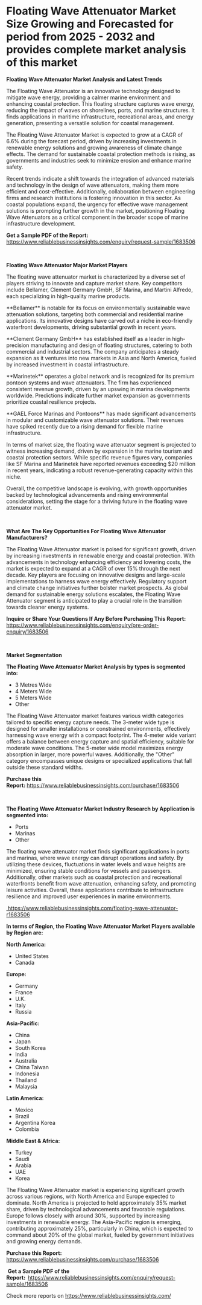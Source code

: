 <p><h1>Floating Wave Attenuator Market Size Growing and Forecasted for period from 2025 - 2032 and provides complete market analysis of this market</h1></p><p><strong>Floating Wave Attenuator Market Analysis and Latest Trends</strong></p>
<p><p>The Floating Wave Attenuator is an innovative technology designed to mitigate wave energy, providing a calmer marine environment and enhancing coastal protection. This floating structure captures wave energy, reducing the impact of waves on shorelines, ports, and marine structures. It finds applications in maritime infrastructure, recreational areas, and energy generation, presenting a versatile solution for coastal management.</p><p>The Floating Wave Attenuator Market is expected to grow at a CAGR of 6.6% during the forecast period, driven by increasing investments in renewable energy solutions and growing awareness of climate change effects. The demand for sustainable coastal protection methods is rising, as governments and industries seek to minimize erosion and enhance marine safety.</p><p>Recent trends indicate a shift towards the integration of advanced materials and technology in the design of wave attenuators, making them more efficient and cost-effective. Additionally, collaboration between engineering firms and research institutions is fostering innovation in this sector. As coastal populations expand, the urgency for effective wave management solutions is prompting further growth in the market, positioning Floating Wave Attenuators as a critical component in the broader scope of marine infrastructure development.</p></p>
<p><strong>Get a Sample PDF of the Report:&nbsp;</strong> <a href="https://www.reliablebusinessinsights.com/enquiry/request-sample/1683506?utm_campaign=3128&utm_medium=2&utm_source=Github&utm_content=ia&utm_term=10042025&utm_id=floating-wave-attenuator">https://www.reliablebusinessinsights.com/enquiry/request-sample/1683506</a></p>
<p>&nbsp;</p>
<p><strong>Floating Wave Attenuator Major Market Players</strong></p>
<p><p>The floating wave attenuator market is characterized by a diverse set of players striving to innovate and capture market share. Key competitors include Bellamer, Clement Germany GmbH, SF Marina, and Martini Alfredo, each specializing in high-quality marine products. </p><p>**Bellamer** is notable for its focus on environmentally sustainable wave attenuation solutions, targeting both commercial and residential marine applications. Its innovative designs have carved out a niche in eco-friendly waterfront developments, driving substantial growth in recent years.</p><p>**Clement Germany GmbH** has established itself as a leader in high-precision manufacturing and design of floating structures, catering to both commercial and industrial sectors. The company anticipates a steady expansion as it ventures into new markets in Asia and North America, fueled by increased investment in coastal infrastructure.</p><p>**Marinetek** operates a global network and is recognized for its premium pontoon systems and wave attenuators. The firm has experienced consistent revenue growth, driven by an upswing in marina developments worldwide. Predictions indicate further market expansion as governments prioritize coastal resilience projects.</p><p>**GAEL Force Marinas and Pontoons** has made significant advancements in modular and customizable wave attenuator solutions. Their revenues have spiked recently due to a rising demand for flexible marine infrastructure.</p><p>In terms of market size, the floating wave attenuator segment is projected to witness increasing demand, driven by expansion in the marine tourism and coastal protection sectors. While specific revenue figures vary, companies like SF Marina and Marinetek have reported revenues exceeding $20 million in recent years, indicating a robust revenue-generating capacity within this niche.</p><p>Overall, the competitive landscape is evolving, with growth opportunities backed by technological advancements and rising environmental considerations, setting the stage for a thriving future in the floating wave attenuator market.</p></p>
<p>&nbsp;</p>
<p><strong>What Are The Key Opportunities For Floating Wave Attenuator Manufacturers?</strong></p>
<p><p>The Floating Wave Attenuator market is poised for significant growth, driven by increasing investments in renewable energy and coastal protection. With advancements in technology enhancing efficiency and lowering costs, the market is expected to expand at a CAGR of over 15% through the next decade. Key players are focusing on innovative designs and large-scale implementations to harness wave energy effectively. Regulatory support and climate change initiatives further bolster market prospects. As global demand for sustainable energy solutions escalates, the Floating Wave Attenuator segment is anticipated to play a crucial role in the transition towards cleaner energy systems.</p></p>
<p><strong>Inquire or Share Your Questions If Any Before Purchasing This Report:</strong> <a href="https://www.reliablebusinessinsights.com/enquiry/pre-order-enquiry/1683506?utm_campaign=3128&utm_medium=2&utm_source=Github&utm_content=ia&utm_term=10042025&utm_id=floating-wave-attenuator">https://www.reliablebusinessinsights.com/enquiry/pre-order-enquiry/1683506</a></p>
<p>&nbsp;</p>
<p><strong>Market Segmentation</strong></p>
<p><strong>The Floating Wave Attenuator Market Analysis by types is segmented into:</strong></p>
<p><ul><li>3 Metres Wide</li><li>4 Meters Wide</li><li>5 Meters Wide</li><li>Other</li></ul></p>
<p><p>The Floating Wave Attenuator market features various width categories tailored to specific energy capture needs. The 3-meter wide type is designed for smaller installations or constrained environments, effectively harnessing wave energy with a compact footprint. The 4-meter wide variant offers a balance between energy capture and spatial efficiency, suitable for moderate wave conditions. The 5-meter wide model maximizes energy absorption in larger, more powerful waves. Additionally, the "Other" category encompasses unique designs or specialized applications that fall outside these standard widths.</p></p>
<p><strong>Purchase this Report:&nbsp;</strong><a href="https://www.reliablebusinessinsights.com/purchase/1683506?utm_campaign=3128&utm_medium=2&utm_source=Github&utm_content=ia&utm_term=10042025&utm_id=floating-wave-attenuator">https://www.reliablebusinessinsights.com/purchase/1683506</a></p>
<p>&nbsp;</p>
<p><strong>The Floating Wave Attenuator Market Industry Research by Application is segmented into:</strong></p>
<p><ul><li>Ports</li><li>Marinas</li><li>Other</li></ul></p>
<p><p>The floating wave attenuator market finds significant applications in ports and marinas, where wave energy can disrupt operations and safety. By utilizing these devices, fluctuations in water levels and wave heights are minimized, ensuring stable conditions for vessels and passengers. Additionally, other markets such as coastal protection and recreational waterfronts benefit from wave attenuation, enhancing safety, and promoting leisure activities. Overall, these applications contribute to infrastructure resilience and improved user experiences in marine environments.</p></p>
<p><a href="https://www.reliablebusinessinsights.com/floating-wave-attenuator-r1683506?utm_campaign=3128&utm_medium=2&utm_source=Github&utm_content=ia&utm_term=10042025&utm_id=floating-wave-attenuator">&nbsp;https://www.reliablebusinessinsights.com/floating-wave-attenuator-r1683506</a></p>
<p><strong>In terms of Region, the Floating Wave Attenuator Market Players available by Region are:</strong></p>
<p>
    <p> <strong> North America: </strong>
        <ul>
            <li>United States</li>
            <li>Canada</li>
        </ul>
        </p> 
    <p> <strong> Europe: </strong>
        <ul>
            <li>Germany</li>
            <li>France</li>
            <li>U.K.</li>
            <li>Italy</li>
            <li>Russia</li>
        </ul>
        </p> 
    <p> <strong> Asia-Pacific: </strong>
        <ul>
            <li>China</li>
            <li>Japan</li>
            <li>South Korea</li>
            <li>India</li>
            <li>Australia</li>
            <li>China Taiwan</li>
            <li>Indonesia</li>
            <li>Thailand</li>
            <li>Malaysia</li>
        </ul>
        </p> 
    <p> <strong> Latin America: </strong>
        <ul>
            <li>Mexico</li>
            <li>Brazil</li>
            <li>Argentina Korea</li>
            <li>Colombia</li>
        </ul>
        </p> 
    <p> <strong> Middle East & Africa: </strong>
        <ul>
            <li>Turkey</li>
            <li>Saudi</li>
            <li>Arabia</li>
            <li>UAE</li>
            <li>Korea</li>
        </ul>
    </p>
    </p>
<p><p>The Floating Wave Attenuator market is experiencing significant growth across various regions, with North America and Europe expected to dominate. North America is projected to hold approximately 35% market share, driven by technological advancements and favorable regulations. Europe follows closely with around 30%, supported by increasing investments in renewable energy. The Asia-Pacific region is emerging, contributing approximately 25%, particularly in China, which is expected to command about 20% of the global market, fueled by government initiatives and growing energy demands.</p></p>
<p><strong>Purchase this Report: </strong><a href="https://www.reliablebusinessinsights.com/purchase/1683506?utm_campaign=3128&utm_medium=2&utm_source=Github&utm_content=ia&utm_term=10042025&utm_id=floating-wave-attenuator">https://www.reliablebusinessinsights.com/purchase/1683506</a></p>
<p>&nbsp;<strong>Get a Sample PDF of the Report:&nbsp;&nbsp;</strong><a href="https://www.reliablebusinessinsights.com/enquiry/request-sample/1683506?utm_campaign=3128&utm_medium=2&utm_source=Github&utm_content=ia&utm_term=10042025&utm_id=floating-wave-attenuator">https://www.reliablebusinessinsights.com/enquiry/request-sample/1683506</a></p>
<p><strong></strong></p>
<p>Check more reports on <a href="https://www.reliablebusinessinsights.com/?utm_campaign=3128&utm_medium=2&utm_source=Github&utm_content=ia&utm_term=10042025&utm_id=floating-wave-attenuator">https://www.reliablebusinessinsights.com/</a></p>